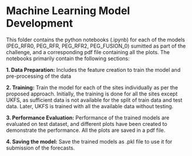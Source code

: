 # Machine Learning Model Development

This folder contains the python notebooks (.ipynb) for each of the models (PEG_RFR0, PEG_RFR, PEG_RFR2, PEG_FUSION_0) sumitted as part of the challenge, and a corresponding pdf file containing all the plots. The notebooks primarily contain the following sections:

  <b>1. Data Preparation:</b> Includes the feature creation to train the model and pre-processing of the data
  
  <b>2. Training:</b> Train the model for each of the sites individually as per the proposed approach. Initially, the training is done for all the sites except UKFS, as sufficient data is not available for the split of train data and test data. Later, UKFS is trained with all the available data without testing.  
  
  <b>3. Performance Evaluation:</b> Performance of the trained models are evaluated on test dataset, and different plots have been created to demonstrate the performance. All the plots are saved in a pdf file.
  
  <b>4. Saving the model:</b> Save the trained models as .pkl file to use it for submission of the forecasts.

